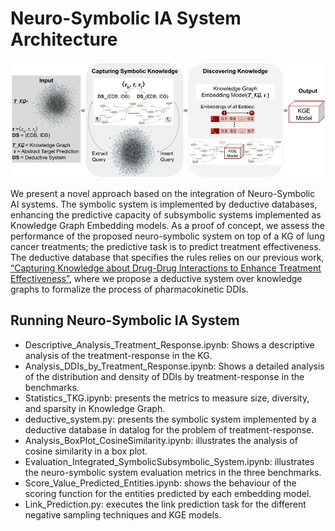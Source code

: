 # Neuro-Symbolic IA System Architecture

![Neuro-Symbolic IA System Architecture](/images/Architecture.png "Neuro-Symbolic IA System Architecture")

We present a novel approach based on the integration of Neuro-Symbolic AI systems. The symbolic system is implemented by deductive databases, enhancing the predictive capacity of subsymbolic systems implemented as Knowledge Graph Embedding models. As a proof of concept, we assess the performance of the proposed neuro-symbolic system on top of a KG of lung cancer treatments; the predictive task is to predict treatment effectiveness. The deductive database that specifies the rules relies on our previous work, [“Capturing Knowledge about Drug-Drug Interactions to Enhance Treatment Effectiveness”](https://dl.acm.org/doi/10.1145/3460210.3493560), where we propose a deductive system over knowledge graphs to formalize the process of pharmacokinetic DDIs.

## Running Neuro-Symbolic IA System
- Descriptive_Analysis_Treatment_Response.ipynb: Shows a descriptive analysis of the treatment-response in the KG.
- Analysis_DDIs_by_Treatment_Response.ipynb: Shows a detailed analysis of the distribution and density of DDIs by treatment-response in the benchmarks.
- Statistics_TKG.ipynb: presents the metrics to measure size, diversity, and sparsity in Knowledge Graph.
- deductive_system.py: presents the symbolic system implemented by a deductive database in datalog for the problem of treatment-response.
- Analysis_BoxPlot_CosineSimilarity.ipynb: illustrates the analysis of cosine similarity in a box plot.
- Evaluation_Integrated_SymbolicSubsymbolic_System.ipynb: illustrates the neuro-symbolic system evaluation metrics in the three benchmarks.
- Score_Value_Predicted_Entities.ipynb: shows the behaviour of the scoring function for the entities predicted by each embedding model.
- Link_Prediction.py: executes the link prediction task for the different negative sampling techniques and KGE models.